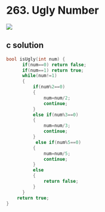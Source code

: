 # 263. Ugly Number
<img src="https://github.com/vampire1996/LeetCode/blob/master/Problems/201-300/263.UglyNumber/problem.png"/>

## c solution
```c
bool isUgly(int num) {
      if(num==0) return false;
      if(num==1) return true;
      while(num!=1)
      {
          if(num%2==0)
          {
              num=num/2;
              continue;
          }
          else if(num%3==0)
          {
              num=num/3;  
              continue;
          }
           else if(num%5==0)
          {
              num=num/5;  
              continue;
          }
          else
          {
              return false;
          }
      }
    return true;
}
```
